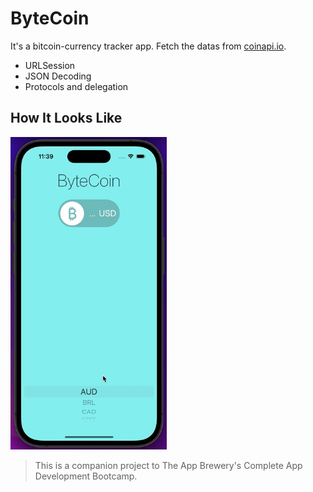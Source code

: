 #  ByteCoin

It's a bitcoin-currency tracker app. Fetch the datas from [coinapi.io](https://www.coinapi.io/).

* URLSession
* JSON Decoding
* Protocols and delegation

## How It Looks Like

<img src="https://github.com/MutluClkn/My_iOS_Academia/blob/main/18.%20ByteCoin/Documentation/GIF.gif " width="250">

>This is a companion project to The App Brewery's Complete App Development Bootcamp.
